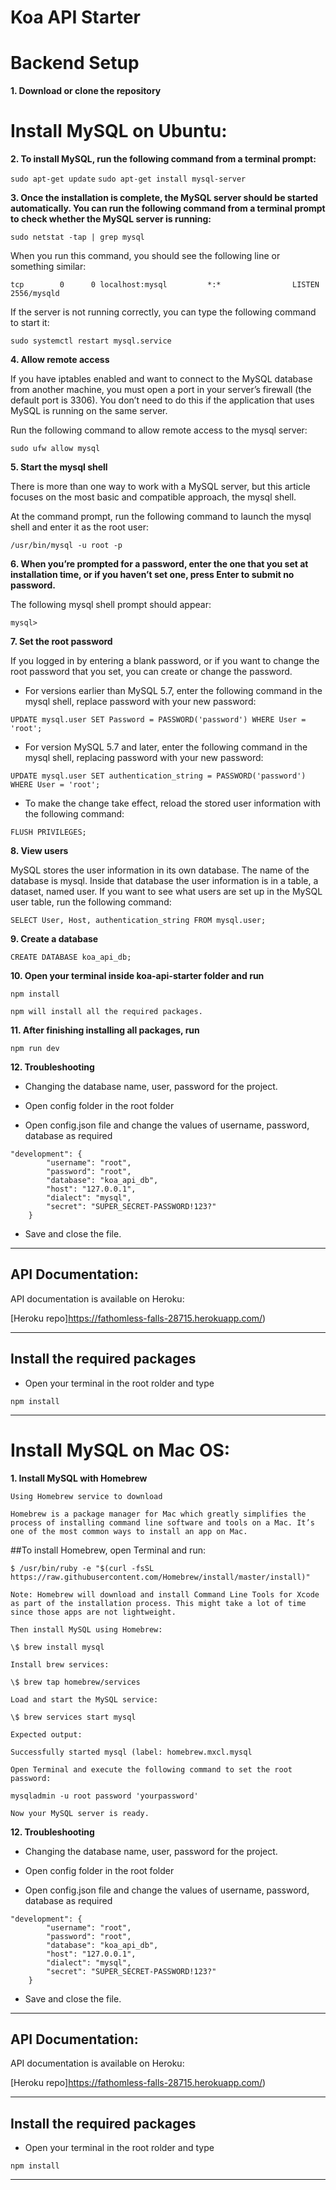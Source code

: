# Koa API Starter

# Backend Setup

**1. Download or clone the repository**

# Install MySQL on Ubuntu:

**2. To install MySQL, run the following command from a terminal prompt:**

`sudo apt-get update`
`sudo apt-get install mysql-server`

**3. Once the installation is complete, the MySQL server should be started automatically. You can run the following command from a terminal prompt to check whether the MySQL server is running:**

`sudo netstat -tap | grep mysql`

When you run this command, you should see the following line or something similar:

```
tcp        0      0 localhost:mysql         *:*                LISTEN      2556/mysqld
```

If the server is not running correctly, you can type the following command to start it:

```
sudo systemctl restart mysql.service
```

**4. Allow remote access**

If you have iptables enabled and want to connect to the MySQL database from another machine, you must open a port in your server’s firewall (the default port is 3306). You don’t need to do this if the application that uses MySQL is running on the same server.

Run the following command to allow remote access to the mysql server:

`sudo ufw allow mysql`

**5. Start the mysql shell**

There is more than one way to work with a MySQL server, but this article focuses on the most basic and compatible approach, the mysql shell.

At the command prompt, run the following command to launch the mysql shell and enter it as the root user:

`/usr/bin/mysql -u root -p`

**6. When you’re prompted for a password, enter the one that you set at installation time, or if you haven’t set one, press Enter to submit no password.**

The following mysql shell prompt should appear:

```
mysql>
```

**7. Set the root password**

If you logged in by entering a blank password, or if you want to change the root password that you set, you can create or change the password.

- For versions earlier than MySQL 5.7, enter the following command in the mysql shell, replace password with your new password:

`UPDATE mysql.user SET Password = PASSWORD('password') WHERE User = 'root';`

- For version MySQL 5.7 and later, enter the following command in the mysql shell, replacing password with your new password:

`UPDATE mysql.user SET authentication_string = PASSWORD('password') WHERE User = 'root';`

- To make the change take effect, reload the stored user information with the following command:

`FLUSH PRIVILEGES;`

**8. View users**

MySQL stores the user information in its own database. The name of the database is mysql. Inside that database the user information is in a table, a dataset, named user. If you want to see what users are set up in the MySQL user table, run the following command:

`SELECT User, Host, authentication_string FROM mysql.user;`

**9. Create a database**

`CREATE DATABASE koa_api_db;`

**10. Open your terminal inside koa-api-starter folder and run**

`npm install`

    npm will install all the required packages.

**11. After finishing installing all packages, run**

`npm run dev`

**12. Troubleshooting**

- Changing the database name, user, password for the project.

- Open config folder in the root folder
- Open config.json file and change the values of username, password, database as required

```
"development": {
        "username": "root",
        "password": "root",
        "database": "koa_api_db",
        "host": "127.0.0.1",
        "dialect": "mysql",
        "secret": "SUPER_SECRET-PASSWORD!123?"
    }
```

- Save and close the file.

---

## API Documentation:

API documentation is available on Heroku:

[Heroku repo]https://fathomless-falls-28715.herokuapp.com/)

---

## Install the required packages

- Open your terminal in the root rolder and type

`npm install`

---

# Install MySQL on Mac OS:

**1. Install MySQL with Homebrew**

    Using Homebrew service to download

    Homebrew is a package manager for Mac which greatly simplifies the process of installing command line software and tools on a Mac. It’s one of the most common ways to install an app on Mac.

##To install Homebrew, open Terminal and run:

`$ /usr/bin/ruby -e "$(curl -fsSL https://raw.githubusercontent.com/Homebrew/install/master/install)"`

    Note: Homebrew will download and install Command Line Tools for Xcode as part of the installation process. This might take a lot of time since those apps are not lightweight.

    Then install MySQL using Homebrew:

`\$ brew install mysql`

    Install brew services:

`\$ brew tap homebrew/services`

    Load and start the MySQL service:

`\$ brew services start mysql`

    Expected output:

`Successfully started mysql (label: homebrew.mxcl.mysql`

    Open Terminal and execute the following command to set the root password:

`mysqladmin -u root password 'yourpassword'`

    Now your MySQL server is ready.

**12. Troubleshooting**

- Changing the database name, user, password for the project.

- Open config folder in the root folder
- Open config.json file and change the values of username, password, database as required

```
"development": {
        "username": "root",
        "password": "root",
        "database": "koa_api_db",
        "host": "127.0.0.1",
        "dialect": "mysql",
        "secret": "SUPER_SECRET-PASSWORD!123?"
    }
```

- Save and close the file.

---

## API Documentation:

API documentation is available on Heroku:

[Heroku repo]https://fathomless-falls-28715.herokuapp.com/)

---

## Install the required packages

- Open your terminal in the root rolder and type

`npm install`

---
